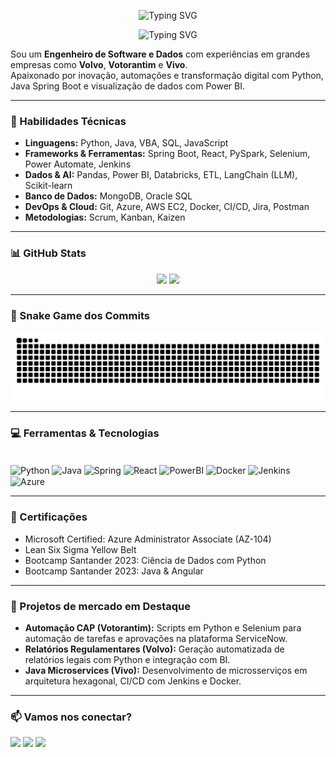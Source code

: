 <p align="center">
  <img src="https://readme-typing-svg.demolab.com?font=Fira+Code&color=00FFAB&size=26&pause=7000&center=true&vCenter=true&width=450&lines=Guilherme+Henrique+Pereira" alt="Typing SVG" />
</p>
<p align="center">
  <img src="https://readme-typing-svg.demolab.com?font=Fira+Code&color=00BFFF&size=20&pause=3000&center=true&vCenter=true&width=400&lines=Engenheiro+de+Software" alt="Typing SVG" />
</p>

Sou um **Engenheiro de Software e Dados** com experiências em grandes empresas como **Volvo**, **Votorantim** e **Vivo**.  
Apaixonado por inovação, automações e transformação digital com Python, Java Spring Boot e visualização de dados com Power BI.

---


### 🧠 Habilidades Técnicas

- **Linguagens:** Python, Java, VBA, SQL, JavaScript
- **Frameworks & Ferramentas:** Spring Boot, React, PySpark, Selenium, Power Automate, Jenkins
- **Dados & AI:** Pandas, Power BI, Databricks, ETL, LangChain (LLM), Scikit-learn
- **Banco de Dados:** MongoDB, Oracle SQL
- **DevOps & Cloud:** Git, Azure, AWS EC2, Docker, CI/CD, Jira, Postman 
- **Metodologias:** Scrum, Kanban, Kaizen

---

### 📊 GitHub Stats

<div align="center">
  <img height="150em" src="https://github-readme-stats.vercel.app/api?username=GHPXD&show_icons=true&theme=tokyonight&count_private=true&hide_title=true" />
  <img height="150em" src="https://github-readme-stats.vercel.app/api/top-langs/?username=GHPXD&layout=compact&theme=tokyonight&hide_title=true" />
</div>

---
### 🐍 Snake Game dos Commits

<picture>
  <source media="(prefers-color-scheme: dark)" srcset="https://raw.githubusercontent.com/GHPXD/GHPXD/output/github-contribution-grid-snake-dark.svg?palette=github-dark" />
  <img alt="snake animation" src="https://raw.githubusercontent.com/GHPXD/GHPXD/output/github-contribution-grid-snake.svg" />
</picture>

---
### 💻 Ferramentas & Tecnologias

<div style="display: inline_block"><br>
  <img align="center" alt="Python" height="40" src="https://cdn.jsdelivr.net/gh/devicons/devicon/icons/python/python-original.svg">
  <img align="center" alt="Java" height="40" src="https://cdn.jsdelivr.net/gh/devicons/devicon/icons/java/java-original.svg">
  <img align="center" alt="Spring" height="40" src="https://cdn.jsdelivr.net/gh/devicons/devicon/icons/spring/spring-original.svg">
  <img align="center" alt="React" height="40" src="https://cdn.jsdelivr.net/gh/devicons/devicon/icons/react/react-original.svg">
  <img align="center" alt="PowerBI" height="40" src="https://img.icons8.com/color/48/000000/power-bi.png">
  <img align="center" alt="Docker" height="40" src="https://cdn.jsdelivr.net/gh/devicons/devicon/icons/docker/docker-original.svg">
  <img align="center" alt="Jenkins" height="40" src="https://cdn.jsdelivr.net/gh/devicons/devicon/icons/jenkins/jenkins-original.svg">
  <img align="center" alt="Azure" height="40" src="https://cdn.jsdelivr.net/gh/devicons/devicon/icons/azure/azure-original.svg">
</div>


---

### 📌 Certificações

- Microsoft Certified: Azure Administrator Associate (AZ-104)
- Lean Six Sigma Yellow Belt
- Bootcamp Santander 2023: Ciência de Dados com Python
- Bootcamp Santander 2023: Java & Angular

---

### 🚀 Projetos de mercado em Destaque

- **Automação CAP (Votorantim):** Scripts em Python e Selenium para automação de tarefas e aprovações na plataforma ServiceNow.
- **Relatórios Regulamentares (Volvo):** Geração automatizada de relatórios legais com Python e integração com BI.
- **Java Microservices (Vivo):** Desenvolvimento de microsserviços em arquitetura hexagonal, CI/CD com Jenkins e Docker.

---


### 📫 Vamos nos conectar?

<p align="left">
  <a href="mailto:ghp17@outlook.com"><img src="https://img.shields.io/badge/Email-%230077B5?style=for-the-badge&logo=gmail&logoColor=white" /></a>
  <a href="https://www.linkedin.com/in/ghpxd" target="_blank"><img src="https://img.shields.io/badge/-LinkedIn-%230077B5?style=for-the-badge&logo=linkedin&logoColor=white" /></a>
  <a href="https://discord.com/users/ghpxd" target="_blank"><img src="https://img.shields.io/badge/Discord-5865F2?style=for-the-badge&logo=discord&logoColor=white" /></a>
</p>
